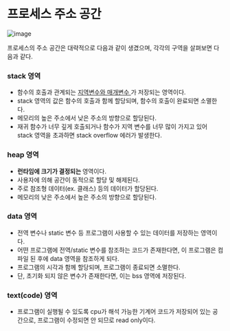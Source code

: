 <h1> 프로세스 주소 공간 </h1>

![image](https://github.com/youbeen2798/CS-study_for_interview/assets/62228401/e7f9c4e5-54f2-4046-b34b-9a9c666b7aac)

프로세스의 주소 공간은 대략적으로 다음과 같이 생겼으며, 각각의 구역을 살펴보면 다음과 같다.

<h3> stack 영역</h3>

- 함수의 호출과 관계되는 <u> 지역변수와 매개변수 </u>가 저장되는 영역이다.
- stack 영역의 값은 함수의 호출과 함께 할당되며, 함수의 호출이 완료되면 소멸한다.
- 메모리의 높은 주소에서 낮은 주소의 방향으로 할당된다.
- 재귀 함수가 너무 깊게 호출되거나 함수가 지역 변수를 너무 많이 가지고 있어 stack 영역을 초과하면 stack overflow 에러가 발생한다.

<h3> heap 영역 </h3>

- <b> 런타임에 크기가 결정되는 </b> 영역이다.
- 사용자에 의해 공간이 동적으로 할당 및 해제된다.
- 주로 참조형 데이터(ex. 클래스) 등의 데이터가 할당된다.
- 메모리의 낮은 주소에서 높은 주소의 방향으로 할당된다.

<h3> data 영역 </h3>

- 전역 변수나 static 변수 등 프로그램이 사용할 수 있는 데이터를 저장하는 영역이다.
- 어떤 프로그램에 전역/static 변수를 참조하는 코드가 존재한다면, 이 프로그램은 컴파일 된 후에 data 영역을 참조하게 되다.
- 프로그램의 시각과 함께 할당되며, 프로그램이 종료되면 소멸한다.
- 단, 초기화 되지 않은 변수가 존재한다면, 이는 bss 영역에 저장된다.

<h3> text(code) 영역 </h3>

  - 프로그램이 실행될 수 있도록 cpu가 해석 가능한 기계어 코드가 저장되어 있는 공간으로, 프로그램이 수정되면 안 되므로 read only이다.
 
